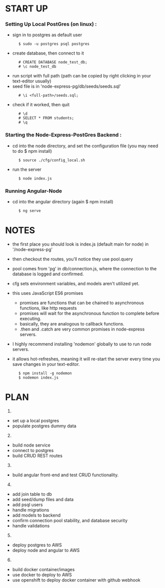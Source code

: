 # START UP

### Setting Up Local PostGres (on linux) :

  - sign in to postgres as default user
```
      $ sudo -u postgres psql postgres
```
  - create database, then connect to it
```
      # CREATE DATABASE node_test_db;
      # \c node_test_db
```
  - run script with full path (path can be copied by right clicking in your text-editor usually)
  - seed file is in 'node-express-pg/db/seeds/seeds.sql'
```  
      # \i <full-path>/seeds.sql;
```
  - check if it worked, then quit
```  
      # \d
      # SELECT * FROM students;
      # \q
```


### Starting the Node-Express-PostGres Backend :

  - cd into the node directory, and set the configuration file (you may need to do $ npm install)
```
      $ source ./cfg/config_local.sh
```
  - run the server
```
      $ node index.js
```

### Running Angular-Node

  - cd into the angular directory (again $ npm install)
```
      $ ng serve
```



# NOTES

  - the first place you should look is index.js (default main for node) in '/node-express-pg'
  - then checkout the routes, you'll notice they use pool.query
  - pool comes from 'pg' in db/connection.js, where the connection to the database is logged and confirmed.
  - cfg sets environment variables, and models aren't utilized yet.

  - this uses JavaScript ES6 promises
    - promises are functions that can be chained to asynchronous functions, like http requests
    - promises will wait for the asynchronous function to complete before executing.
    - basically, they are analogous to callback functions.
    - .then and .catch are very common promises in node-express servers.

  - I highly recommend installing 'nodemon' globally to use to run node servers.
  - it allows hot-refreshes, meaning it will re-start the server every time you save changes in your text-editor.  
```
      $ npm install -g nodemon
      $ nodemon index.js
```



# PLAN

1.
  - set up a local postgres
  - populate postgres dummy data
2.
  - build node service
  - connect to postgres
  - build CRUD REST routes
3.
  - build angular front-end and test CRUD functionality.
4.
  - add join table to db
  - add seed/dump files and data
  - add psql users
  - handle migrations
  - add models to backend
  - confirm connection pool stability, and database security
  - handle validations
5.
  - deploy postgres to AWS
  - deploy node and angular to AWS
6.
  - build docker container/images
  - use docker to deploy to AWS
  - use openshift to deploy docker container with github webhook
